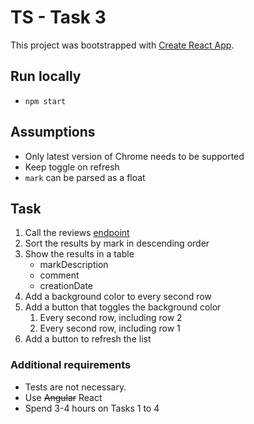 # TS - Task 3

This project was bootstrapped with [Create React App](https://github.com/facebook/create-react-app).

## Run locally

- `npm start`

## Assumptions

- Only latest version of Chrome needs to be supported
- Keep toggle on refresh
- `mark` can be parsed as a float

## Task

1. Call the reviews [endpoint](https://api-qa.trustedshops.com/rest/internal/v2/shops/X6A4AACCD2C75E430381B2E1C4CLASSIC/reviews.json)
1. Sort the results by mark in descending order
1. Show the results in a table
   - markDescription
   - comment
   - creationDate
1. Add a background color to every second row
1. Add a button that toggles the background color
   1. Every second row, including row 2
   1. Every second row, including row 1
1. Add a button to refresh the list

### Additional requirements

- Tests are not necessary.
- Use ~~Angular~~ React
- Spend 3-4 hours on Tasks 1 to 4
